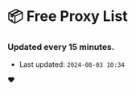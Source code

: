 # :package: Free Proxy List
### Updated every 15 minutes.

- Last updated: `2024-08-03 10:34`

:heart:
